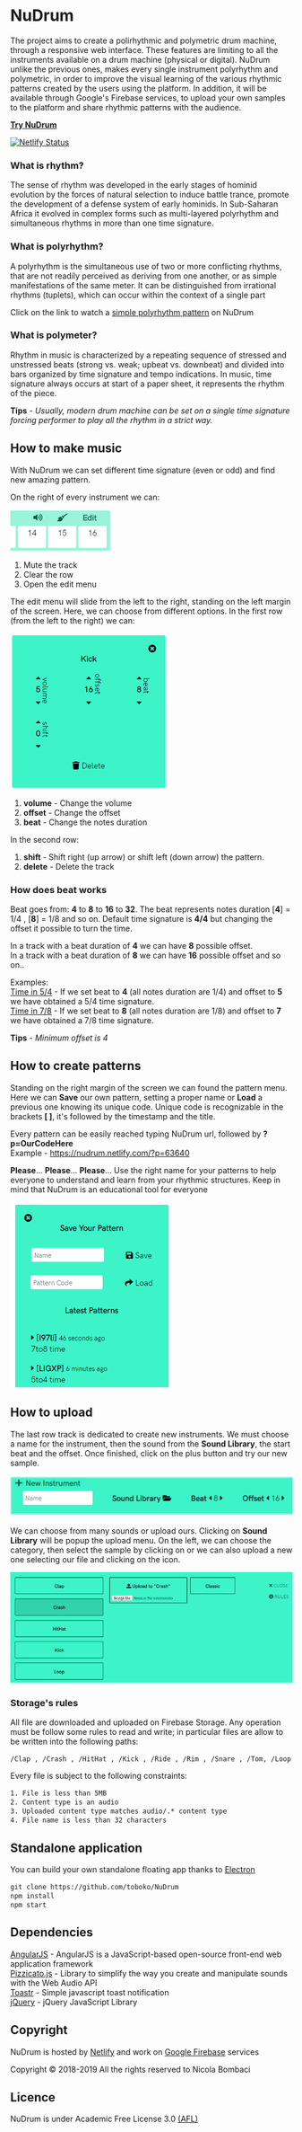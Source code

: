 # NuDrum
The project aims to create a polirhythmic and polymetric drum machine, through a responsive web interface. These features are limiting to all the instruments available on a drum machine (physical or digital). NuDrum unlike the previous ones, makes every single instrument polyrhythm and polymetric, in order to improve the visual learning of the various rhythmic patterns created by the users using the platform. In addition, it will be available through Google's Firebase services, to upload your own samples to the platform and share rhythmic patterns with the audience.

**[Try NuDrum](https://nudrum.netlify.com/)**

[![Netlify Status](https://api.netlify.com/api/v1/badges/a255ab17-7f57-48bd-864e-39b06d954642/deploy-status)](https://app.netlify.com/sites/nudrum/deploys)

### What is rhythm?
The sense of rhythm was developed in the early stages of hominid evolution by the
forces of natural selection to induce battle trance, promote the development of a defense system of early hominids. In Sub-Saharan Africa it evolved in complex forms such as multi-layered polyrhythm and simultaneous rhythms in more than one time signature. 

### What is polyrhythm?
A polyrhythm is the simultaneous use of two or more conflicting rhythms, that are not readily perceived as deriving from one another, or as simple manifestations of the same meter. It can be distinguished from irrational rhythms (tuplets), which can occur within the context of a single part

Click on the link to watch a [simple polyrhythm pattern](https://nudrum.netlify.com/?p=vR3O8) on NuDrum

### What is polymeter?
Rhythm in music is characterized by a repeating sequence of stressed and unstressed beats (strong vs. weak; upbeat vs. downbeat) and divided into bars organized by time signature and tempo indications. In music, time signature always occurs at start of a paper sheet, it represents the rhythm of the piece.

 **Tips** - *Usually, modern drum machine can be set on a single time signature forcing performer to play all the rhythm in a strict way.*

## How to make music

With NuDrum we can set different time signature (even or odd) and find new amazing pattern.

On the right of every instrument we can:

![NuDrum logo](/img/actio-menu.PNG) 

 1. Mute the track
 2. Clear the row
 3. Open the edit menu


The edit menu will slide from the left to the right, standing on the left margin of the screen. Here, we can choose from different options. 
In the first row (from the left to the right) we can:

![NuDrum logo](/img/edit-menu.PNG) 

1. **volume** - Change the volume
2. **offset** - Change the offset
3. **beat** - Change the notes duration

In the second row:
1. **shift** - Shift right (up arrow) or shift left (down arrow) the pattern.
2. **delete** - Delete the track

### How does beat works

Beat goes from: **4** to **8** to **16** to **32**. The beat represents notes duration [**4**] = 1/4 , [**8**] = 1/8 and so on. Default time signature is **4/4** but changing the offset it possible to turn the time. 


In a track with a beat duration of **4** we can have **8** possible offset.<br>
In a track with a beat duration of **8** we can have **16** possible offset and so on..


Examples: <br>
[Time in 5/4](https://nudrum.netlify.com/?p=hz6ZR) - If we set beat to **4** (all notes duration are 1/4) and offset to **5** we have obtained a 5/4 time signature. <br>
[Time in 7/8](https://nudrum.netlify.com/?p=E8R6i) - If we set beat to **8** (all notes duration are 1/8) and offset to **7** we have obtained a 7/8 time signature. 

**Tips** - *Minimum offset is 4*


## How to create patterns
Standing on the right margin of the screen we can found the pattern menu. Here we can **Save** our own pattern, setting a proper name or **Load** a previous one knowing its unique code. Unique code is recognizable in the brackets **[ ]**, it's followed by the timestamp and the title. 

Every pattern can be easily reached typing NuDrum url, followed by **?p=OurCodeHere** <br>
Example - https://nudrum.netlify.com/?p=63640

**Please**... **Please**... **Please**... Use the right name for your patterns to help everyone to understand and learn from your rhythmic structures. Keep in mind that NuDrum is an educational tool for everyone

![NuDrum logo](/img/pattern-menu.PNG) 

## How to upload
The last row track is dedicated to create new instruments. We must choose a name for the instrument, then the sound from the **Sound Library**, the start beat and the offset. Once finished, click on the plus button and try our new sample.

![NuDrum logo](/img/newinst-menu.PNG) 

We can choose from many sounds or upload ours. Clicking on **Sound Library** will be popup the upload menu. On the left, we can choose the  category, then select the sample by clicking on or we can also upload a new one selecting our file and clicking on the icon.

![NuDrum logo](/img/upload-menu.PNG) 

### Storage's rules

All file are downloaded and uploaded on Firebase Storage. Any operation must be follow some rules to read and write; in particular files are allow to be written into the following paths:

    /Clap , /Crash , /HitHat , /Kick , /Ride , /Rim , /Snare , /Tom, /Loop

Every file is subject to the following constraints:
    
    1. File is less than 5MB
    2. Content type is an audio
    3. Uploaded content type matches audio/.* content type
    4. File name is less than 32 characters
    
## Standalone application
You can build your own standalone floating app thanks to [Electron](https://electronjs.org/)<br>
    
    git clone https://github.com/toboko/NuDrum
    npm install
    npm start

## Dependencies
[AngularJS](https://github.com/angular/angular.js) - AngularJS is a JavaScript-based open-source front-end web application framework <br>
[Pizzicato.js](https://github.com/alemangui/pizzicato) - Library to simplify the way you create and manipulate sounds with the Web Audio API <br>
[Toastr](https://github.com/CodeSeven/toastr) - Simple javascript toast notification <br>
[jQuery](https://github.com/jquery/jquery) - jQuery JavaScript Library 

## Copyright
NuDrum is hosted by [Netlify](https://netlify.com/) and work on [Google Firebase](https://firebase.google.com/) services

Copyright © 2018-2019 All the rights reserved to Nicola Bombaci

## Licence

NuDrum is under Academic Free License 3.0
[(AFL)](https://tldrlegal.com/license/academic-free-license-3.0-\(afl\))

